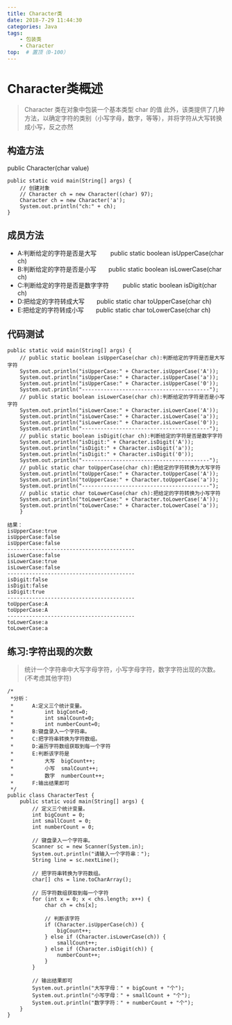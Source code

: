 ```yaml
---
title: Character类
date: 2018-7-29 11:44:30 
categories: Java
tags: 
	- 包装类
	- Character
top:  # 置顶（0-100）
---
```

# Character类概述
> Character 类在对象中包装一个基本类型 char 的值
此外，该类提供了几种方法，以确定字符的类别（小写字母，数字，等等），并将字符从大写转换成小写，反之亦然

<!-- more -->

## 构造方法
public Character(char value)

```
public static void main(String[] args) {
	// 创建对象
	// Character ch = new Character((char) 97);
	Character ch = new Character('a');
	System.out.println("ch:" + ch);
}
```

## 成员方法

- A:判断给定的字符是否是大写   &emsp;&emsp;public static boolean isUpperCase(char ch)
- B:判断给定的字符是否是小写&emsp;&emsp;public static boolean isLowerCase(char ch)
- C:判断给定的字符是否是数字字符&emsp;&emsp; public static boolean isDigit(char ch)
- D:把给定的字符转成大写&emsp;&emsp;public static char toUpperCase(char ch)
- E:把给定的字符转成小写&emsp;&emsp;public static char toLowerCase(char ch)

## 代码测试
```
public static void main(String[] args) {
	// public static boolean isUpperCase(char ch):判断给定的字符是否是大写字符
	System.out.println("isUpperCase:" + Character.isUpperCase('A'));
	System.out.println("isUpperCase:" + Character.isUpperCase('a'));
	System.out.println("isUpperCase:" + Character.isUpperCase('0'));
	System.out.println("-----------------------------------------");
	// public static boolean isLowerCase(char ch):判断给定的字符是否是小写字符
	System.out.println("isLowerCase:" + Character.isLowerCase('A'));
	System.out.println("isLowerCase:" + Character.isLowerCase('a'));
	System.out.println("isLowerCase:" + Character.isLowerCase('0'));
	System.out.println("-----------------------------------------");
	// public static boolean isDigit(char ch):判断给定的字符是否是数字字符
	System.out.println("isDigit:" + Character.isDigit('A'));
	System.out.println("isDigit:" + Character.isDigit('a'));
	System.out.println("isDigit:" + Character.isDigit('0'));
	System.out.println("-----------------------------------------");
	// public static char toUpperCase(char ch):把给定的字符转换为大写字符
	System.out.println("toUpperCase:" + Character.toUpperCase('A'));
	System.out.println("toUpperCase:" + Character.toUpperCase('a'));
	System.out.println("-----------------------------------------");
	// public static char toLowerCase(char ch):把给定的字符转换为小写字符
	System.out.println("toLowerCase:" + Character.toLowerCase('A'));
	System.out.println("toLowerCase:" + Character.toLowerCase('a'));
	}

结果：
isUpperCase:true
isUpperCase:false
isUpperCase:false
-----------------------------------------
isLowerCase:false
isLowerCase:true
isLowerCase:false
-----------------------------------------
isDigit:false
isDigit:false
isDigit:true
-----------------------------------------
toUpperCase:A
toUpperCase:A
-----------------------------------------
toLowerCase:a
toLowerCase:a

```

## 练习:字符出现的次数
> 统计一个字符串中大写字母字符，小写字母字符，数字字符出现的次数。(不考虑其他字符)
 
```
/*
 *分析：
 * 		A:定义三个统计变量。
 * 			int bigCont=0;
 * 			int smalCount=0;
 * 			int numberCount=0;
 * 		B:键盘录入一个字符串。
 * 		C:把字符串转换为字符数组。
 * 		D:遍历字符数组获取到每一个字符
 * 		E:判断该字符是
 * 			大写	bigCount++;
 * 			小写	smalCount++;
 * 			数字	numberCount++;
 * 		F:输出结果即可
 */
public class CharacterTest {
	public static void main(String[] args) {
		// 定义三个统计变量。
		int bigCount = 0;
		int smallCount = 0;
		int numberCount = 0;

		// 键盘录入一个字符串。
		Scanner sc = new Scanner(System.in);
		System.out.println("请输入一个字符串：");
		String line = sc.nextLine();

		// 把字符串转换为字符数组。
		char[] chs = line.toCharArray();

		// 历字符数组获取到每一个字符
		for (int x = 0; x < chs.length; x++) {
			char ch = chs[x];

			// 判断该字符
			if (Character.isUpperCase(ch)) {
				bigCount++;
			} else if (Character.isLowerCase(ch)) {
				smallCount++;
			} else if (Character.isDigit(ch)) {
				numberCount++;
			}
		}

		// 输出结果即可
		System.out.println("大写字母：" + bigCount + "个");
		System.out.println("小写字母：" + smallCount + "个");
		System.out.println("数字字符：" + numberCount + "个");
	}
}
```